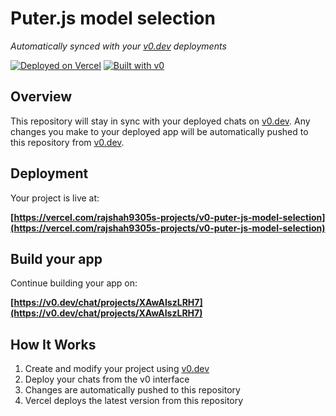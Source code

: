 # Puter.js model selection

*Automatically synced with your [v0.dev](https://v0.dev) deployments*

[![Deployed on Vercel](https://img.shields.io/badge/Deployed%20on-Vercel-black?style=for-the-badge&logo=vercel)](https://vercel.com/rajshah9305s-projects/v0-puter-js-model-selection)
[![Built with v0](https://img.shields.io/badge/Built%20with-v0.dev-black?style=for-the-badge)](https://v0.dev/chat/projects/XAwAIszLRH7)

## Overview

This repository will stay in sync with your deployed chats on [v0.dev](https://v0.dev).
Any changes you make to your deployed app will be automatically pushed to this repository from [v0.dev](https://v0.dev).

## Deployment

Your project is live at:

**[https://vercel.com/rajshah9305s-projects/v0-puter-js-model-selection](https://vercel.com/rajshah9305s-projects/v0-puter-js-model-selection)**

## Build your app

Continue building your app on:

**[https://v0.dev/chat/projects/XAwAIszLRH7](https://v0.dev/chat/projects/XAwAIszLRH7)**

## How It Works

1. Create and modify your project using [v0.dev](https://v0.dev)
2. Deploy your chats from the v0 interface
3. Changes are automatically pushed to this repository
4. Vercel deploys the latest version from this repository